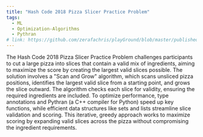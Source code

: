```yaml
---
title: "Hash Code 2018 Pizza Slicer Practice Problem"
tags:
  - ML
  - Optimization-Algorithms
  - Pythran
# link: https://github.com/zerafachris/playGround/blob/master/published/deployingML/0_readme.ipynb
---
```


The Hash Code 2018 Pizza Slicer Practice Problem challenges participants to cut a large pizza into slices that contain a valid mix of ingredients, aiming to maximize the score by creating the largest valid slices possible. The solution involves a "Scan and Grow" algorithm, which scans unsliced pizza positions, identifies the largest valid slice from a starting point, and grows the slice outward. The algorithm checks each slice for validity, ensuring the required ingredients are included. To optimize performance, type annotations and Pythran (a C++ compiler for Python) speed up key functions, while efficient data structures like sets and lists streamline slice validation and scoring. This iterative, greedy approach works to maximize scoring by expanding valid slices across the pizza without compromising the ingredient requirements.

